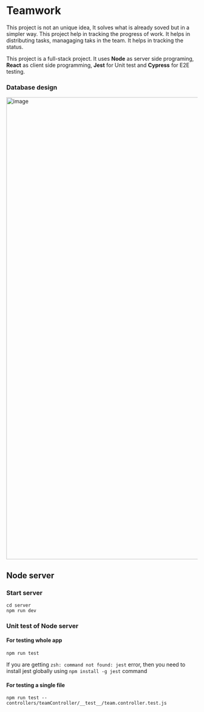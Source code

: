 # Teamwork
This project is not an unique idea, It solves what is already soved but in a simpler way. This project help in tracking the 
progress of work. It helps in distributing tasks, managaging taks in the team. It helps in tracking the status. 

This project is a full-stack project. It uses **Node** as server side programing, **React** as client side programming, **Jest** for Unit test and **Cypress** for E2E testing. 


### Database design
<img width="1215" alt="image" src="https://github.com/talk2rajeev/teamwork/assets/13742861/bfb2b567-71ae-44be-be9f-d2421afdbac2">


## Node server

### Start server
    
    cd server
    npm run dev

### Unit test of Node server
#### For testing whole app
    npm run test

If you are getting ```zsh: command not found: jest``` error, then you need to install jest globally using ```npm install -g jest``` command
    

#### For testing a single file
    npm run test -- controllers/teamController/__test__/team.controller.test.js

